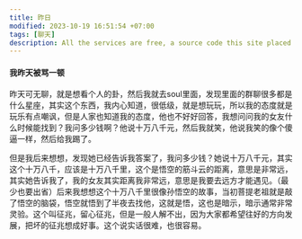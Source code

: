 ```yaml
---
title: 昨日
modified: 2023-10-19 16:51:54 +07:00
tags: [聊天]
description: All the services are free, a source code this site placed on github repository and intergration with netlify service, another service that you can use is github page for hosting your own static site.
---
```


####  我昨天被骂一顿

昨天可无聊，就是想看个人的卦，然后我就去soul里面，发现里面的群聊很多都是什么星座，其实这个东西，我内心知道，很低级，就是想玩玩，所以我的态度就是玩乐有点嘲讽，但是人家也知道我的态度，他也不好好回答，我想问问我的女友什么时候能找到？我问多少钱啊？他说十万八千元，然后我就笑，他说我笑的像个傻逼一样，然后给我踢了。

但是我后来想想，发现她已经告诉我答案了，我问多少钱？她说十万八千元，其实这个十万八千，应该是十万八千里，这个是悟空的筋斗云的距离，意思是非常远，其实她告诉我了，我的女友其实距离我非常远，意思是我要去远方才能遇见。（最少也要出省）后来我想想这个十万八千里很像孙悟空的故事，当初菩提老祖就是敲了悟空的脑袋，悟空就悟到了半夜去找他，这就是悟，这也是暗示，暗示通常非常灵验。这个叫征兆，留心征兆，但是一般人解不出，因为大家都希望往好的方向发展，把坏的征兆想成好事。这个说实话很难，也很容易。





